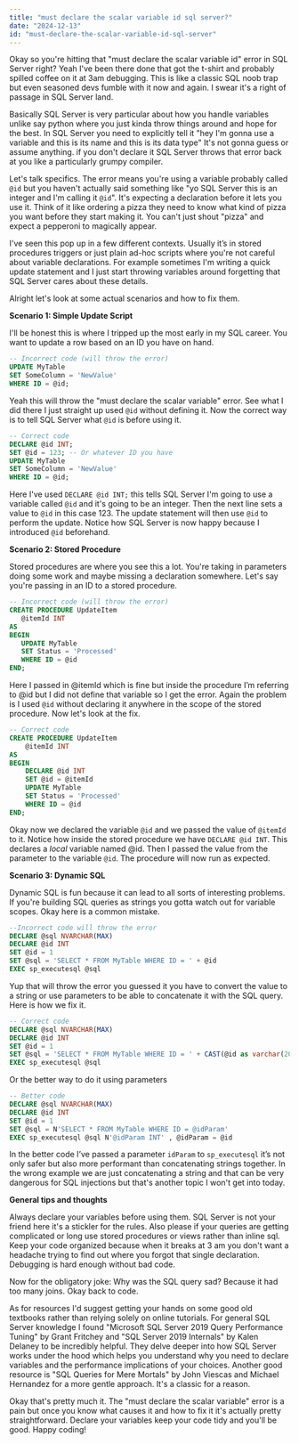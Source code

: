 ```yaml
---
title: "must declare the scalar variable id sql server?"
date: "2024-12-13"
id: "must-declare-the-scalar-variable-id-sql-server"
---
```


Okay so you're hitting that "must declare the scalar variable id" error in SQL Server right? Yeah I've been there done that got the t-shirt and probably spilled coffee on it at 3am debugging. This is like a classic SQL noob trap but even seasoned devs fumble with it now and again. I swear it's a right of passage in SQL Server land.

Basically SQL Server is very particular about how you handle variables unlike say python where you just kinda throw things around and hope for the best. In SQL Server you need to explicitly tell it "hey I'm gonna use a variable and this is its name and this is its data type" It's not gonna guess or assume anything. if you don't declare it SQL Server throws that error back at you like a particularly grumpy compiler.

Let's talk specifics. The error means you're using a variable probably called `@id` but you haven't actually said something like "yo SQL Server this is an integer and I'm calling it `@id`". It's expecting a declaration before it lets you use it. Think of it like ordering a pizza they need to know what kind of pizza you want before they start making it. You can't just shout "pizza" and expect a pepperoni to magically appear.

I've seen this pop up in a few different contexts. Usually it’s in stored procedures triggers or just plain ad-hoc scripts where you're not careful about variable declarations. For example sometimes I'm writing a quick update statement and I just start throwing variables around forgetting that SQL Server cares about these details.

Alright let's look at some actual scenarios and how to fix them.

**Scenario 1: Simple Update Script**

I'll be honest this is where I tripped up the most early in my SQL career. You want to update a row based on an ID you have on hand.

```sql
-- Incorrect code (will throw the error)
UPDATE MyTable
SET SomeColumn = 'NewValue'
WHERE ID = @id;

```
Yeah this will throw the "must declare the scalar variable" error. See what I did there I just straight up used `@id` without defining it. Now the correct way is to tell SQL Server what `@id` is before using it.

```sql
-- Correct code
DECLARE @id INT;
SET @id = 123; -- Or whatever ID you have
UPDATE MyTable
SET SomeColumn = 'NewValue'
WHERE ID = @id;

```

Here I've used `DECLARE @id INT;` this tells SQL Server I'm going to use a variable called `@id` and it's going to be an integer. Then the next line sets a value to `@id` in this case 123. The update statement will then use `@id` to perform the update. Notice how SQL Server is now happy because I introduced `@id` beforehand.

**Scenario 2: Stored Procedure**

Stored procedures are where you see this a lot. You're taking in parameters doing some work and maybe missing a declaration somewhere. Let's say you're passing in an ID to a stored procedure.

```sql
-- Incorrect code (will throw the error)
CREATE PROCEDURE UpdateItem
   @itemId INT
AS
BEGIN
   UPDATE MyTable
   SET Status = 'Processed'
   WHERE ID = @id
END;

```

Here I passed in @itemId which is fine but inside the procedure I’m referring to @id but I did not define that variable so I get the error. Again the problem is I used `@id` without declaring it anywhere in the scope of the stored procedure. Now let's look at the fix.

```sql
-- Correct code
CREATE PROCEDURE UpdateItem
    @itemId INT
AS
BEGIN
    DECLARE @id INT
    SET @id = @itemId
    UPDATE MyTable
    SET Status = 'Processed'
    WHERE ID = @id
END;
```

Okay now we declared the variable `@id` and we passed the value of `@itemId` to it.
Notice how inside the stored procedure we have `DECLARE @id INT`. This declares a *local* variable named @id. Then I passed the value from the parameter to the variable `@id`. The procedure will now run as expected.

**Scenario 3: Dynamic SQL**

Dynamic SQL is fun because it can lead to all sorts of interesting problems. If you're building SQL queries as strings you gotta watch out for variable scopes.
Okay here is a common mistake.

```sql
--Incorrect code will throw the error
DECLARE @sql NVARCHAR(MAX)
DECLARE @id INT
SET @id = 1
SET @sql = 'SELECT * FROM MyTable WHERE ID = ' + @id
EXEC sp_executesql @sql
```

Yup that will throw the error you guessed it you have to convert the value to a string or use parameters to be able to concatenate it with the SQL query. Here is how we fix it.

```sql
-- Correct code
DECLARE @sql NVARCHAR(MAX)
DECLARE @id INT
SET @id = 1
SET @sql = 'SELECT * FROM MyTable WHERE ID = ' + CAST(@id as varchar(20))
EXEC sp_executesql @sql
```

Or the better way to do it using parameters

```sql
-- Better code
DECLARE @sql NVARCHAR(MAX)
DECLARE @id INT
SET @id = 1
SET @sql = N'SELECT * FROM MyTable WHERE ID = @idParam'
EXEC sp_executesql @sql N'@idParam INT' , @idParam = @id
```
In the better code I’ve passed a parameter `idParam` to `sp_executesql` it’s not only safer but also more performant than concatenating strings together. In the wrong example we are just concatenating a string and that can be very dangerous for SQL injections but that's another topic I won't get into today.

**General tips and thoughts**

Always declare your variables before using them. SQL Server is not your friend here it's a stickler for the rules. Also please if your queries are getting complicated or long use stored procedures or views rather than inline sql. Keep your code organized because when it breaks at 3 am you don't want a headache trying to find out where you forgot that single declaration. Debugging is hard enough without bad code.

Now for the obligatory joke: Why was the SQL query sad? Because it had too many joins. Okay back to code.

As for resources I'd suggest getting your hands on some good old textbooks rather than relying solely on online tutorials. For general SQL Server knowledge I found "Microsoft SQL Server 2019 Query Performance Tuning" by Grant Fritchey and "SQL Server 2019 Internals" by Kalen Delaney to be incredibly helpful. They delve deeper into how SQL Server works under the hood which helps you understand why you need to declare variables and the performance implications of your choices. Another good resource is "SQL Queries for Mere Mortals" by John Viescas and Michael Hernandez for a more gentle approach. It's a classic for a reason.

Okay that's pretty much it. The "must declare the scalar variable" error is a pain but once you know what causes it and how to fix it it's actually pretty straightforward. Declare your variables keep your code tidy and you'll be good. Happy coding!
